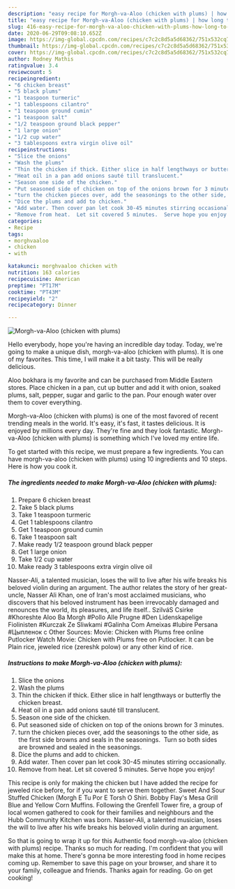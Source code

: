 ```yaml
---
description: "easy recipe for Morgh-va-Aloo (chicken with plums) | how long to cook Morgh-va-Aloo (chicken with plums)"
title: "easy recipe for Morgh-va-Aloo (chicken with plums) | how long to cook Morgh-va-Aloo (chicken with plums)"
slug: 416-easy-recipe-for-morgh-va-aloo-chicken-with-plums-how-long-to-cook-morgh-va-aloo-chicken-with-plums
date: 2020-06-29T09:08:10.652Z
image: https://img-global.cpcdn.com/recipes/c7c2c8d5a5d68362/751x532cq70/morgh-va-aloo-chicken-with-plums-recipe-main-photo.jpg
thumbnail: https://img-global.cpcdn.com/recipes/c7c2c8d5a5d68362/751x532cq70/morgh-va-aloo-chicken-with-plums-recipe-main-photo.jpg
cover: https://img-global.cpcdn.com/recipes/c7c2c8d5a5d68362/751x532cq70/morgh-va-aloo-chicken-with-plums-recipe-main-photo.jpg
author: Rodney Mathis
ratingvalue: 3.4
reviewcount: 5
recipeingredient:
- "6 chicken breast"
- "5 black plums"
- "1 teaspoon turmeric"
- "1 tablespoons cilantro"
- "1 teaspoon ground cumin"
- "1 teaspoon salt"
- "1/2 teaspoon ground black pepper"
- "1 large onion"
- "1/2 cup water"
- "3 tablespoons extra virgin olive oil"
recipeinstructions:
- "Slice the onions"
- "Wash the plums"
- "Thin the chicken if thick. Either slice in half lengthways or butterfly the chicken breast."
- "Heat oil in a pan add onions sauté till translucent."
- "Season one side of the chicken."
- "Put seasoned side of chicken on top of the onions brown for 3 minutes."
- "turn the chicken pieces over, add the seasonings to the other side, as the first side browns and seals in the seasonings.  Turn so both sides are browned and sealed in the seasonings."
- "Dice the plums and add to chicken."
- "Add water. Then cover pan let cook 30-45 minutes stirring occasionally."
- "Remove from heat.  Let sit covered 5 minutes.  Serve hope you enjoy!"
categories:
- Recipe
tags:
- morghvaaloo
- chicken
- with

katakunci: morghvaaloo chicken with 
nutrition: 163 calories
recipecuisine: American
preptime: "PT17M"
cooktime: "PT43M"
recipeyield: "2"
recipecategory: Dinner

---
```



![Morgh-va-Aloo (chicken with plums)](https://img-global.cpcdn.com/recipes/c7c2c8d5a5d68362/751x532cq70/morgh-va-aloo-chicken-with-plums-recipe-main-photo.jpg)

Hello everybody, hope you're having an incredible day today. Today, we're going to make a unique dish, morgh-va-aloo (chicken with plums). It is one of my favorites. This time, I will make it a bit tasty. This will be really delicious.

Aloo bokhara is my favorite and can be purchased from Middle Eastern stores. Place chicken in a pan, cut up butter and add it with onion, soaked plums, salt, pepper, sugar and garlic to the pan. Pour enough water over them to cover everything.

Morgh-va-Aloo (chicken with plums) is one of the most favored of recent trending meals in the world. It's easy, it's fast, it tastes delicious. It is enjoyed by millions every day. They're fine and they look fantastic. Morgh-va-Aloo (chicken with plums) is something which I've loved my entire life.


To get started with this recipe, we must prepare a few ingredients. You can have morgh-va-aloo (chicken with plums) using 10 ingredients and 10 steps. Here is how you cook it.

<!--inarticleads1-->

##### The ingredients needed to make Morgh-va-Aloo (chicken with plums):

1. Prepare 6 chicken breast
1. Take 5 black plums
1. Take 1 teaspoon turmeric
1. Get 1 tablespoons cilantro
1. Get 1 teaspoon ground cumin
1. Take 1 teaspoon salt
1. Make ready 1/2 teaspoon ground black pepper
1. Get 1 large onion
1. Take 1/2 cup water
1. Make ready 3 tablespoons extra virgin olive oil


Nasser-Ali, a talented musician, loses the will to live after his wife breaks his beloved violin during an argument. The author relates the story of her great-uncle, Nasser Ali Khan, one of Iran&#39;s most acclaimed musicians, who discovers that his beloved instrument has been irrevocably damaged and renounces the world, its pleasures, and life itself.. SzilváS Csirke #Khoreshte Aloo Ba Morgh #Pollo Alle Prugne #Den Lidenskapelige Fiolinisten #Kurczak Ze Sliwkami #Galinha Com Ameixas #Iubire Persana #Цыпленок с Other Sources: Movie: Chicken with Plums free online Putlocker Watch Movie: Chicken with Plums free on Putlocker. It can be Plain rice, jeweled rice (zereshk polow) or any other kind of rice. 

<!--inarticleads2-->

##### Instructions to make Morgh-va-Aloo (chicken with plums):

1. Slice the onions
1. Wash the plums
1. Thin the chicken if thick. Either slice in half lengthways or butterfly the chicken breast.
1. Heat oil in a pan add onions sauté till translucent.
1. Season one side of the chicken.
1. Put seasoned side of chicken on top of the onions brown for 3 minutes.
1. turn the chicken pieces over, add the seasonings to the other side, as the first side browns and seals in the seasonings.  Turn so both sides are browned and sealed in the seasonings.
1. Dice the plums and add to chicken.
1. Add water. Then cover pan let cook 30-45 minutes stirring occasionally.
1. Remove from heat.  Let sit covered 5 minutes.  Serve hope you enjoy!


This recipe is only for making the chicken but I have added the recipe for jeweled rice before, for if you want to serve them together. Sweet And Sour Stuffed Chicken (Morgh E Tu Por E Torsh O Shiri. Bobby Flay&#39;s Mesa Grill Blue and Yellow Corn Muffins. Following the Grenfell Tower fire, a group of local women gathered to cook for their families and neighbours and the Hubb Community Kitchen was born. Nasser-Ali, a talented musician, loses the will to live after his wife breaks his beloved violin during an argument. 

So that is going to wrap it up for this Authentic food morgh-va-aloo (chicken with plums) recipe. Thanks so much for reading. I'm confident that you will make this at home. There's gonna be more interesting food in home recipes coming up. Remember to save this page on your browser, and share it to your family, colleague and friends. Thanks again for reading. Go on get cooking!
